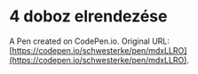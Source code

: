 # 4 doboz elrendezése

A Pen created on CodePen.io. Original URL: [https://codepen.io/schwesterke/pen/mdxLLRO](https://codepen.io/schwesterke/pen/mdxLLRO).

